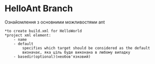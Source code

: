 ﻿# HelloAnt Branch
 
Ознайомлення з основними можливостями ant

	*to create build.xml for HelloWorld
	*project xml element:
		- name
		- default 
			specifies which target should be considered as the default
			визначає, яка ціль буде виконана в любому випадку
		- basedir(optional)(необов'язковий)
